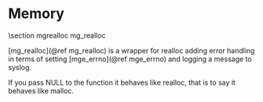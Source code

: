 Memory
======

\section mgrealloc mg_realloc

[mg_realloc](@ref mg_realloc) is a wrapper for realloc adding error handling in
terms of setting [mge_errno](@ref mge_errno) and logging a message to syslog.

If you pass NULL to the function it behaves like realloc, that is to say it
behaves like malloc.
